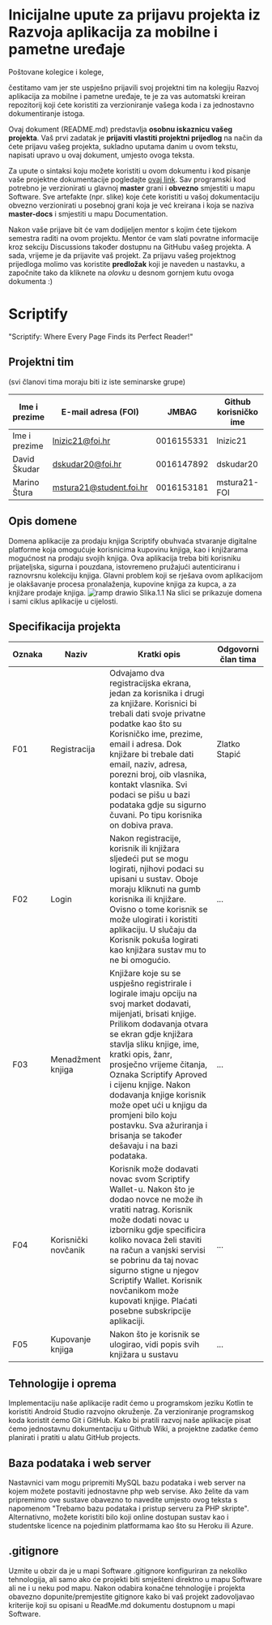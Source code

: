 # Inicijalne upute za prijavu projekta iz Razvoja aplikacija za mobilne i pametne uređaje

Poštovane kolegice i kolege, 

čestitamo vam jer ste uspješno prijavili svoj projektni tim na kolegiju Razvoj aplikacija za mobilne i pametne uređaje, te je za vas automatski kreiran repozitorij koji ćete koristiti za verzioniranje vašega koda i za jednostavno dokumentiranje istoga.

Ovaj dokument (README.md) predstavlja **osobnu iskaznicu vašeg projekta**. Vaš prvi zadatak je **prijaviti vlastiti projektni prijedlog** na način da ćete prijavu vašeg projekta, sukladno uputama danim u ovom tekstu, napisati upravo u ovaj dokument, umjesto ovoga teksta.

Za upute o sintaksi koju možete koristiti u ovom dokumentu i kod pisanje vaše projektne dokumentacije pogledajte [ovaj link](https://guides.github.com/features/mastering-markdown/).
Sav programski kod potrebno je verzionirati u glavnoj **master** grani i **obvezno** smjestiti u mapu Software. Sve artefakte (npr. slike) koje ćete koristiti u vašoj dokumentaciju obvezno verzionirati u posebnoj grani koja je već kreirana i koja se naziva **master-docs** i smjestiti u mapu Documentation.

Nakon vaše prijave bit će vam dodijeljen mentor s kojim ćete tijekom semestra raditi na ovom projektu. Mentor će vam slati povratne informacije kroz sekciju Discussions također dostupnu na GitHubu vašeg projekta. A sada, vrijeme je da prijavite vaš projekt. Za prijavu vašeg projektnog prijedloga molimo vas koristite **predložak** koji je naveden u nastavku, a započnite tako da kliknete na *olovku* u desnom gornjem kutu ovoga dokumenta :) 

# Scriptify
"Scriptify: Where Every Page Finds its Perfect Reader!"

## Projektni tim
(svi članovi tima moraju biti iz iste seminarske grupe)

Ime i prezime | E-mail adresa (FOI) | JMBAG | Github korisničko ime | Seminarska grupa
------------  | ------------------- | ----- | --------------------- | ----------------
Ime i prezime | lnizic21@foi.hr | 0016155331 | lnizic21 | G02
David Škudar | dskudar20@foi.hr | 0016147892 | dskudar20 | G02
Marino Štura | mstura21@student.foi.hr | 0016153181 | mstura21-FOI | G02

## Opis domene
Domena aplikacije za prodaju knjiga Scriptify obuhvaća stvaranje digitalne platforme koja omogućuje korisnicima kupovinu knjiga, kao i knjižarama mogućnost na prodaju svojih knjiga. Ova aplikacija treba biti korisniku prijateljska, sigurna i pouzdana, istovremeno pružajući autenticiranu i raznovrsnu kolekciju knjiga. Glavni problem koji se rješava ovom aplikacijom je olakšavanje procesa pronalaženja, kupovine knjiga za kupca, a za knjižare prodaje knjiga. 
![ramp drawio](https://github.com/foivz/rampu23-scriptify/assets/126589951/a57ec2cb-54c7-4574-ae7b-2be8824575ce)
Slika.1.1
Na slici se prikazuje domena i sami ciklus aplikacije u cijelosti.


## Specifikacija projekta

Oznaka | Naziv | Kratki opis | Odgovorni član tima
------ | ----- | ----------- | -------------------
F01 | Registracija | Odvajamo dva registracijska ekrana, jedan za korisnika i drugi za knjižare. Korisnici bi trebali dati svoje privatne podatke kao što su Korisničko ime, prezime, email i adresa. Dok knjižare bi trebale dati email, naziv, adresa, porezni broj, oib vlasnika, kontakt vlasnika. Svi podaci se pišu u bazi podataka gdje su sigurno čuvani. Po tipu korisnika on dobiva prava.  | Zlatko Stapić
F02 | Login | Nakon registracije, korisnik ili knjižara sljedeći put se mogu logirati, njihovi podaci su upisani u sustav. Oboje moraju kliknuti na gumb korisnika ili knjižare. Ovisno o tome korisnik se može ulogirati i koristiti aplikaciju. U slučaju da Korisnik pokuša logirati kao knjižara sustav mu to ne bi omogućio.  | ...
F03 | Menadžment knjiga  | Knjižare koje su se uspješno registrirale i logirale imaju opciju na svoj market dodavati, mijenjati, brisati knjige. Prilikom dodavanja otvara se ekran gdje knjižara stavlja sliku knjige, ime, kratki opis, žanr, prosječno vrijeme čitanja, Oznaka Scriptify Aproved i cijenu knjige. Nakon dodavanja knjige korisnik može opet ući u knjigu da promjeni bilo koju postavku. Sva ažuriranja i brisanja se također dešavaju i na bazi podataka.  | ...
F04 | Korisnički novčanik | Korisnik može dodavati novac svom Scriptify Wallet-u. Nakon što je dodao novce ne može ih vratiti natrag. Korisnik može dodati novac u izborniku gdje specificira koliko novaca želi staviti na račun a vanjski servisi se pobrinu da taj novac sigurno stigne u njegov Scriptify Wallet. Korisnik novčanikom može kupovati knjige. Plaćati posebne subskripcije aplikaciji.  | ...
F05 | Kupovanje knjiga | Nakon što je korisnik se ulogirao, vidi popis svih knjižara u sustavu  | ...

## Tehnologije i oprema
Implementaciju naše aplikacije radit ćemo u programskom jeziku Kotlin te koristiti Android Studio razvojno okruženje. Za verzioniranje programskog koda koristit ćemo Git i GitHub. Kako bi pratili razvoj naše aplikacije pisat ćemo jednostavnu dokumentaciju u Github Wiki, a projektne zadatke ćemo planirati i pratiti u alatu GitHub projects.

## Baza podataka i web server
Nastavnici vam mogu pripremiti MySQL bazu podataka i web server na kojem možete postaviti jednostavne php web servise. Ako želite da vam pripremimo ove sustave obavezno to navedite umjesto ovog teksta s napomenom "Trebamo bazu podataka i pristup serveru za PHP skripte". Alternativno, možete koristiti bilo koji online dostupan sustav kao i studentske licence na pojedinim platformama kao što su Heroku ili Azure.

## .gitignore
Uzmite u obzir da je u mapi Software .gitignore konfiguriran za nekoliko tehnologija, ali samo ako će projekti biti smješteni direktno u mapu Software ali ne i u neku pod mapu. Nakon odabira konačne tehnologije i projekta obavezno dopunite/premjestite gitignore kako bi vaš projekt zadovoljavao kriterije koji su opisani u ReadMe.md dokumentu dostupnom u mapi Software.
